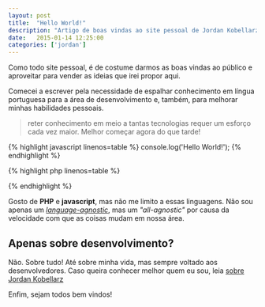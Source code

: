 ```yaml
---
layout: post
title:  "Hello World!"
description: "Artigo de boas vindas ao site pessoal de Jordan Kobellarz"
date:   2015-01-14 12:25:00
categories: ['jordan']
---
```


Como todo site pessoal, é de costume darmos as boas vindas ao público e aproveitar
para vender as ideias que irei propor aqui.

Comecei a escrever pela necessidade de espalhar conhecimento em língua portuguesa para
a área de desenvolvimento e, também, para melhorar minhas habilidades pessoais.

> reter conhecimento em meio a tantas tecnologias requer um esforço cada vez maior. Melhor
começar agora do que tarde!

{% highlight javascript linenos=table %}
console.log('Hello World!');
{% endhighlight %}

{% highlight php linenos=table %}
<?php echo 'Hello, world!'; ?>
{% endhighlight %}

Gosto de **PHP** e **javascript**, mas não me limito a essas linguagens. Não sou apenas um
*[language-agnostic](http://programmers.stackexchange.com/questions/1189/what-should-i-do-to-be-language-agnostic)*, mas um *"all-agnostic"* por causa da velocidade com que as coisas mudam
em nossa área.

## Apenas sobre desenvolvimento?
Não. Sobre tudo! Até sobre minha vida, mas sempre voltado aos desenvolvedores. Caso queira
conhecer melhor quem eu sou, leia [sobre Jordan Kobellarz](/sobre)

Enfim, sejam todos bem vindos!
